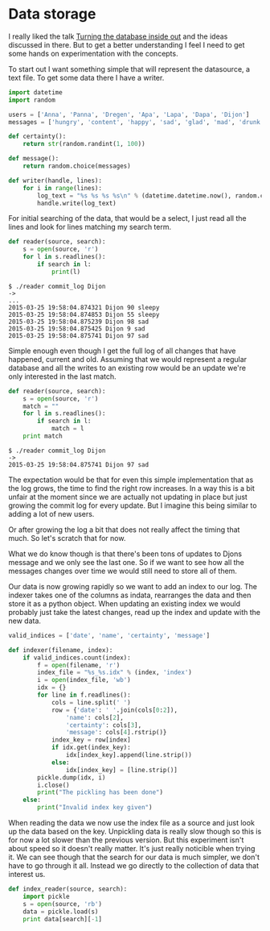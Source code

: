 Data storage
============

I really liked the talk [Turning the database inside out](http://blog.confluent.io/2015/03/04/turning-the-database-inside-out-with-apache-samza/) and the ideas discussed in there. But to get a better understanding I feel I need to get some hands on experimentation with the concepts.

To start out I want something simple that will represent the datasource, a text file. To get some data there I have a writer.

```python
import datetime
import random

users = ['Anna', 'Panna', 'Dregen', 'Apa', 'Lapa', 'Dapa', 'Dijon']
messages = ['hungry', 'content', 'happy', 'sad', 'glad', 'mad', 'drunk', 'skunker', 'sleepy', 'derpy', 'catter', 'hatter']

def certainty():
	return str(random.randint(1, 100))

def message():
	return random.choice(messages)

def writer(handle, lines):
    for i in range(lines):
        log_text = "%s %s %s %s\n" % (datetime.datetime.now(), random.choice(users), certainty(), message())
        handle.write(log_text)
```

For initial searching of the data, that would be a select, I just read all the lines and look for lines matching my search term.

```python
def reader(source, search):
	s = open(source, 'r')
	for l in s.readlines():
		if search in l:
			print(l)
```

```
$ ./reader commit_log Dijon
->
...
2015-03-25 19:58:04.874321 Dijon 90 sleepy
2015-03-25 19:58:04.874853 Dijon 55 sleepy
2015-03-25 19:58:04.875239 Dijon 98 sad
2015-03-25 19:58:04.875425 Dijon 9 sad
2015-03-25 19:58:04.875741 Dijon 97 sad
```

Simple enough even though I get the full log of all changes that have happened, current and old. Assuming that we would represent a regular database and all the writes to an existing row would be an update we're only interested in the last match.

```python
def reader(source, search):
	s = open(source, 'r')
    match = ""
	for l in s.readlines():
		if search in l:
			match = l
	print match
```

```
$ ./reader commit_log Dijon
->
2015-03-25 19:58:04.875741 Dijon 97 sad
```

The expectation would be that for even this simple implementation that as the log grows, the time to find the right row increases. In a way this is a bit unfair at the moment since we are actually not updating in place but just growing the commit log for every update. But I imagine this being similar to adding a lot of new users.

Or after growing the log a bit that does not really affect the timing that much. So let's scratch that for now.

What we do know though is that there's been tons of updates to Djons message and we only see the last one. So if we want to see how all the messages changes over time we would still need to store all of them.

Our data is now growing rapidly so we want to add an index to our log. The indexer takes one of the columns as indata, rearranges the data and then store it as a python object. When updating an existing index we would probably just take the latest changes, read up the index and update with the new data.

```python
valid_indices = ['date', 'name', 'certainty', 'message']

def indexer(filename, index):
	if valid_indices.count(index):
		f = open(filename, 'r')
		index_file = "%s_%s.idx" % (index, 'index')
		i = open(index_file, 'wb')
		idx = {}
		for line in f.readlines():
			cols = line.split(' ')
			row = {'date': ' '.join(cols[0:2]),
				'name': cols[2],
				'certainty': cols[3],
				'message': cols[4].rstrip()}
			index_key = row[index]
			if idx.get(index_key):
				idx[index_key].append(line.strip())
			else:
				idx[index_key] = [line.strip()]
		pickle.dump(idx, i)
		i.close()
		print("The pickling has been done")
	else:
		print("Invalid index key given")
```

When reading the data we now use the index file as a source and just look up the data based on the key. Unpickling data is really slow though so this is for now a lot slower than the previous version. But this experiment isn't about speed so it doesn't really matter. It's just really noticible when trying it. We can see though that the search for our data is much simpler, we don't have to go through it all. Instead we go directly to the collection of data that interest us.

```python
def index_reader(source, search):
	import pickle
	s = open(source, 'rb')
	data = pickle.load(s)
	print data[search][-1]
```

